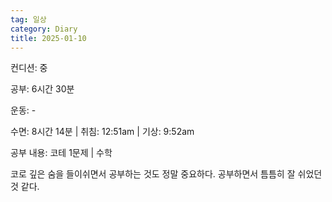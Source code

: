 ```yaml
---
tag: 일상
category: Diary
title: 2025-01-10
---
```


컨디션: 중

공부: 6시간 30분

운동: -

수면: 8시간 14분 | 취침: 12:51am | 기상: 9:52am

공부 내용: 코테 1문제 | 수학

코로 깊은 숨을 들이쉬면서 공부하는 것도 정말 중요하다.
공부하면서 틈틈히 잘 쉬었던 것 같다.





